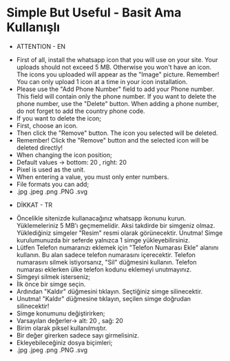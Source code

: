# Simple But Useful - Basit Ama Kullanışlı

* ATTENTION - EN
 - First of all, install the whatsapp icon that you will use on your site. Your uploads should not exceed 5 MB. Otherwise you won't have an icon. The icons you uploaded will appear as the "Image" picture. Remember! You can only upload 1 icon at a time in your icon installation.
 - Please use the "Add Phone Number" field to add your Phone number. This field will contain only the phone number. If you want to delete the phone number, use the "Delete" button. When adding a phone number, do not forget to add the country phone code.
 - If you want to delete the icon;
  - First, choose an icon.
  - Then click the "Remove" button. The icon you selected will be deleted.
  - Remember! Click the "Remove" button and the selected icon will be deleted directly!
 - When changing the icon position;
  - Default values ​-> ​bottom: 20 , right: 20
  - Pixel is used as the unit.
  - When entering a value, you must only enter numbers.
 - File formats you can add;
  - .jpg .jpeg .png .PNG .svg
  
* DİKKAT - TR
 - Öncelikle sitenizde kullanacağınız whatsapp ikonunu kurun. Yüklemeleriniz 5 MB'ı geçmemelidir. Aksi takdirde bir simgeniz olmaz. Yüklediğiniz simgeler "Resim" resmi olarak görünecektir. Unutma! Simge kurulumunuzda bir seferde yalnızca 1 simge yükleyebilirsiniz.
 - Lütfen Telefon numaranızı eklemek için "Telefon Numarası Ekle" alanını kullanın. Bu alan sadece telefon numarasını içerecektir. Telefon numarasını silmek istiyorsanız, "Sil" düğmesini kullanın. Telefon numarası eklerken ülke telefon kodunu eklemeyi unutmayınız.
 - Simgeyi silmek isterseniz;
  - İlk önce bir simge seçin.
  - Ardından "Kaldır" düğmesini tıklayın. Seçtiğiniz simge silinecektir.
  - Unutma! "Kaldır" düğmesine tıklayın, seçilen simge doğrudan silinecektir!
 - Simge konumunu değiştirirken;
  - Varsayılan değerler​-> ​alt: 20 , sağ: 20
  - Birim olarak piksel kullanılmıştır.
  - Bir değer girerken sadece sayı girmelisiniz.
 - Ekleyebileceğiniz dosya biçimleri;
  - .jpg .jpeg .png .PNG .svg

